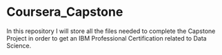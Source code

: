 # Coursera_Capstone
In this repository I will store all the files needed to complete the Capstone Project in order to get an IBM Professional Certification related to Data Science.
